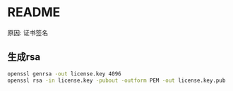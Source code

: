 # README
原因: 证书签名

## 生成rsa
```bash
openssl genrsa -out license.key 4096
openssl rsa -in license.key -pubout -outform PEM -out license.key.pub
```